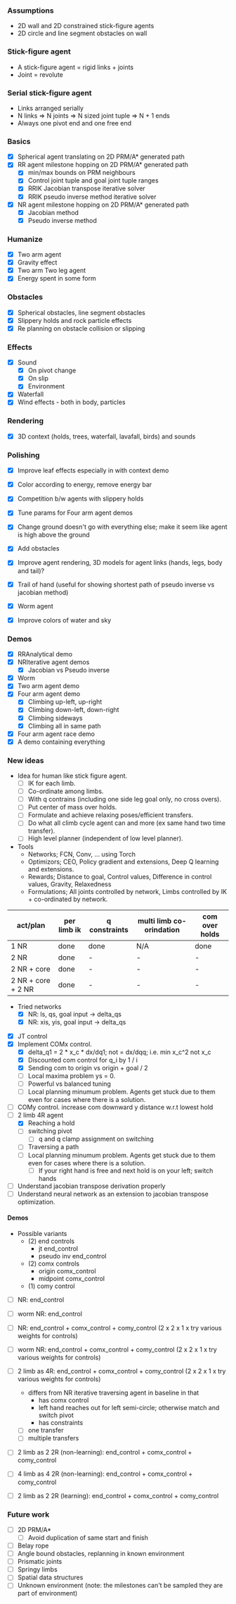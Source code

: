 ### Assumptions
- 2D wall and 2D constrained stick-figure agents
- 2D circle and line segment obstacles on wall

### Stick-figure agent
- A stick-figure agent = rigid links + joints
- Joint = revolute

### Serial stick-figure agent
- Links arranged serially
- N links => N joints => N sized joint tuple => N + 1 ends
- Always one pivot end and one free end

### Basics
- [x] Spherical agent translating on 2D PRM/A* generated path
- [x] RR agent milestone hopping on 2D PRM/A* generated path
    - [x] min/max bounds on PRM neighbours
    - [x] Control joint tuple and goal joint tuple ranges
    - [x] RRIK Jacobian transpose iterative solver
    - [x] RRIK pseudo inverse method iterative solver
- [x] NR agent milestone hopping on 2D PRM/A\* generated path
    - [x] Jacobian method
    - [x] Pseudo inverse method

### Humanize
- [x] Two arm agent
- [x] Gravity effect
- [x] Two arm Two leg agent
- [x] Energy spent in some form

### Obstacles
- [x] Spherical obstacles, line segment obstacles
- [x] Slippery holds and rock particle effects
- [x] Re planning on obstacle collision or slipping

### Effects
- [x] Sound
  - [x] On pivot change
  - [x] On slip
  - [x] Environment
- [x] Waterfall
- [x] Wind effects - both in body, particles

### Rendering
- [x] 3D context (holds, trees, waterfall, lavafall, birds) and sounds

### Polishing
- [x] Improve leaf effects especially in with context demo
- [x] Color according to energy, remove energy bar
- [x] Competition b/w agents with slippery holds
- [x] Tune params for Four arm agent demos

- [x] Change ground doesn't go with everything else; make it seem like agent is high above the ground
- [x] Add obstacles
- [x] Improve agent rendering, 3D models for agent links (hands, legs, body and tail)?

- [x] Trail of hand (useful for showing shortest path of pseudo inverse vs jacobian method)
- [x] Worm agent
- [x] Improve colors of water and sky

### Demos
- [x] RRAnalytical demo
- [x] NRIterative agent demos
    - [x] Jacobian vs Pseudo inverse
- [x] Worm
- [x] Two arm agent demo
- [x] Four arm agent demo
    - [x] Climbing up-left, up-right
    - [x] Climbing down-left, down-right
    - [x] Climbing sideways
    - [x] Climbing all in same path
- [x] Four arm agent race demo
- [x] A demo containing everything

### New ideas
- Idea for human like stick figure agent.
    - [ ] IK for each limb.
    - [ ] Co-ordinate among limbs.
    - [ ] With q contrains (including one side leg goal only, no cross overs).
    - [ ] Put center of mass over holds.
    - [ ] Formulate and achieve relaxing poses/efficient transfers.
    - [ ] Do what all climb cycle agent can and more (ex same hand two time transfer).
    - [ ] High level planner (independent of low level planner).

- Tools
    - Networks; FCN, Conv, ... using Torch
    - Optimizors; CEO, Policy gradient and extensions, Deep Q learning and extensions.
    - Rewards; Distance to goal, Control values, Difference in control values, Gravity, Relaxedness
    - Formulations; All joints controlled by network, Limbs controlled by IK + co-ordinated by network.

| act/plan           | per limb ik | q constraints | multi limb co-orindation | com over holds |
| ---                | ---         | ---           | ---                      | ---            |
| 1 NR               | done        | done          | N/A                      | done           |
| 2 NR               | done        | -             | -                        | -              |
| 2 NR + core        | done        | -             | -                        | -              |
| 2 NR + core + 2 NR | done        | -             | -                        | -              |

- Tried networks
    - [x] NR: ls, qs, goal input -> delta_qs
    - [x] NR: xis, yis, goal input -> delta_qs
- [x] JT control
- [x] Implement COMx control.
    - [x] delta_q1 = 2 * x_c * dx/dq1; not = dx/dqq; i.e. min x_c^2 not x_c
    - [x] Discounted com control for q_i by 1 / i
    - [x] Sending com to origin vs origin + goal / 2
    - [ ] Local maxima problem ys = 0.
    - [ ] Powerful vs balanced tuning
    - [ ] Local planning minumum problem. Agents get stuck due to them even for cases where there is a solution.
- [ ] COMy control. increase com downward y distance w.r.t lowest hold
- [ ] 2 limb 4R agent
    - [x] Reaching a hold
    - [ ] switching pivot
        - [ ] q and q clamp assignment on switching
    - [ ] Traversing a path
    - [ ] Local planning minumum problem. Agents get stuck due to them even for cases where there is a solution.
        - [ ] If your right hand is free and next hold is on your left; switch hands
- [ ] Understand jacobian transpose derivation properly
- [ ] Understand neural network as an extension to jacobian transpose optimization.

#### Demos
- Possible variants
    - (2) end controls
        - jt end_control
        - pseudo inv end_control
    - (2) comx controls
        - origin comx_control
        - midpoint comx_control
    - (1) comy control

- [ ] NR: end_control
- [ ] worm NR: end_control

- [ ] NR: end_control + comx_control + comy_control (2 x 2 x 1 x try various weights for controls)
- [ ] worm NR: end_control + comx_control + comy_control (2 x 2 x 1 x try various weights for controls)

- [ ] 2 limb as 4R: end_control + comx_control + comy_control (2 x 2 x 1 x try various weights for controls)
    - differs from NR iterative traversing agent in baseline in that
        - has comx control
        - left hand reaches out for left semi-circle; otherwise match and switch pivot
        - has constraints
    - [ ] one transfer
    - [ ] multiple transfers

- [ ] 2 limb as 2 2R (non-learning): end_control + comx_control + comy_control

- [ ] 4 limb as 4 2R (non-learning): end_control + comx_control + comy_control

- [ ] 2 limb as 2 2R (learning): end_control + comx_control + comy_control

### Future work
- [ ] 2D PRM/A\*
    - [ ] Avoid duplication of same start and finish
- [ ] Belay rope
- [ ] Angle bound obstacles, replanning in known environment
- [ ] Prismatic joints
- [ ] Springy limbs
- [ ] Spatial data structures
- [ ] Unknown environment (note: the milestones can't be sampled they are part of environment)
